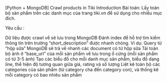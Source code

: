 [Python + MongoDB] Crawl products in Tiki
Introduction
Bài toán: Lấy toàn bộ sản phẩm trên các danh mục của trang tiki.vn để sử dụng cho nhiều mục đích.

Yêu cầu :

Dữ liệu được crawl về sẽ lưu trong MongoDB
Đánh index để hỗ trợ tìm kiếm thông tin trên trường “short_description” được nhanh chóng. Ví dụ: Query từ “hộp sữa” MongoDB sẽ trả về nhanh các document có từ hộp sữa
Tải toàn bộ ảnh ở “base_url” của mỗi sản phẩm về lưu trong ổ cứng (mỗi sản phẩm có từ 3-5 ảnh)
Tạo các biểu đồ cho mỗi danh mục sản phẩm, biểu đồ dạng line, thể hiện độ tương quan giữa giá, rating và số lượng
Liệt kê toàn bộ các categories của sản phẩm (từ category cha đến category con), và thống kê mỗi category có bao nhiêu sản phầm
